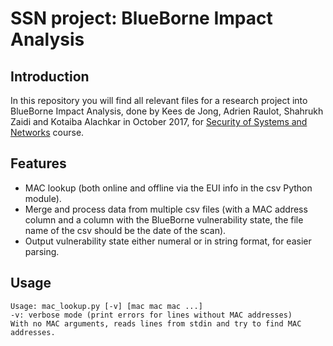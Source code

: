# SSN project: BlueBorne Impact Analysis
## Introduction

In this repository you will find all relevant files for a research project into BlueBorne Impact Analysis, done by Kees de Jong, Adrien Raulot, Shahrukh Zaidi and Kotaiba Alachkar in October 2017, for [Security of Systems and Networks](https://www.os3.nl/2017-2018/courses/ssn/start) course.

## Features

- MAC lookup (both online and offline via the EUI info in the csv Python module).
- Merge and process data from multiple csv files (with a MAC address column and a column with the BlueBorne vulnerability state, the file name of the csv should be the date of the scan).
- Output vulnerability state either numeral or in string format, for easier parsing.

## Usage

```
Usage: mac_lookup.py [-v] [mac mac mac ...]
-v: verbose mode (print errors for lines without MAC addresses)
With no MAC arguments, reads lines from stdin and try to find MAC addresses.

```
